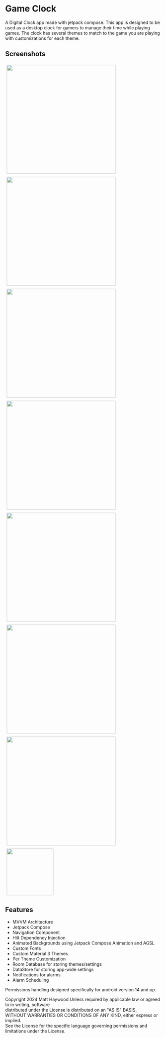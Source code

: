 ﻿# Game Clock

A Digital Clock app made with jetpack compose. 
This app is designed to be used as a desktop clock for gamers to manage their time while playing games.
The clock has several themes to match to the game you are playing with customizations for each theme.

## Screenshots

<div style="display:flex; flex-wrap:wrap;">
  <img src="https://i.imgur.com/TF2tOI7.gif" style="flex:1; margin:5px;" height="350">
  <img src="https://i.imgur.com/goxUVMb.gif" style="flex:1; margin:5px;" height="350">
  <img src="https://i.imgur.com/RAwvlNR.gif" style="flex:1; margin:5px;" height="350"> 
  <img src="https://i.imgur.com/nCQk883.gif" style="flex:1; margin:5px;" height="350">
  <img src="https://i.imgur.com/ZCA8YWC.gif" style="flex:1; margin:5px;" height="350">
  <img src="https://i.imgur.com/JYUs8eW.gif" style="flex:1; margin:5px;" height="350">
  <img src="https://i.imgur.com/AODbeUU.gif" style="flex:1; margin:5px;" height="350">
  <img src="https://i.imgur.com/xB14jrE.gif" style="flex:1; margin:5px;" height="150">
</div>



## Features

- MVVM Architecture
- Jetpack Compose
- Navigation Component
- Hilt Dependency Injection
- Animated Backgrounds using Jetpack Compose Animation and AGSL
- Custom Fonts
- Custom Material 3 Themes
- Per Theme Customization
- Room Database for storing themes/settings
- DataStore for storing app-wide settings
- Notifications for alarms
- Alarm Scheduling

Permissions handling designed specifically for android version 14 and up. 


Copyright 2024 Matt Haywood
Unless required by applicable law or agreed to in writing, software  
distributed under the License is distributed on an "AS IS" BASIS,  
WITHOUT WARRANTIES OR CONDITIONS OF ANY KIND, either express or implied.  
See the License for the specific language governing permissions and  
limitations under the License.
